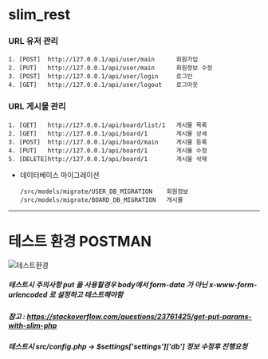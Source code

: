 # slim_rest

### URL 유저 관리
	1. [POST]  http://127.0.0.1/api/user/main      회원가입
	2. [PUT]   http://127.0.0.1/api/user/main      회원정보 수정
	3. [POST]  http://127.0.0.1/api/user/login     로그인
	4. [GET]   http://127.0.0.1/api/user/logout    로그아웃
 
### URL 게시물 관리
	1. [GET]   http://127.0.0.1/api/board/list/1   게시물 목록
	2. [GET]   http://127.0.0.1/api/board/1        게시물 상세
	3. [POST]  http://127.0.0.1/api/board/main     게시물 등록
	4. [PUT]   http://127.0.0.1/api/board/1        게시물 수정
	5. [DELETE]http://127.0.0.1/api/board/1        게시물 삭제
	
* 데이터베이스 마이그레이션
    ```
    /src/models/migrate/USER_DB_MIGRATION    회원정보
    /src/models/migrate/BOARD_DB_MIGRATION   게시물
    ```



* * *
# 테스트 환경 POSTMAN
![테스트환경](https://user-images.githubusercontent.com/11622241/56328083-4e79e980-61b8-11e9-8c17-af1e137f8e8a.png)

##### 테스트시 주의사항 put 을 사용할경우 body에서 form-data 가 아닌 x-www-form-urlencoded 로 설정하고 테스트해야함
##### 참고 : https://stackoverflow.com/questions/23761425/get-put-params-with-slim-php

##### 테스트시 src/config.php -> $settings['settings']['db'] 정보 수정후 진행요청
